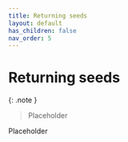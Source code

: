 ```yaml
---
title: Returning seeds
layout: default
has_children: false
nav_order: 5
---
```


# Returning seeds

{: .note }
> Placeholder

Placeholder